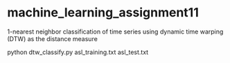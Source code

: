 # machine_learning_assignment11
 1-nearest neighbor classification of time series using dynamic time warping (DTW) as the distance measure

python dtw_classify.py asl_training.txt asl_test.txt